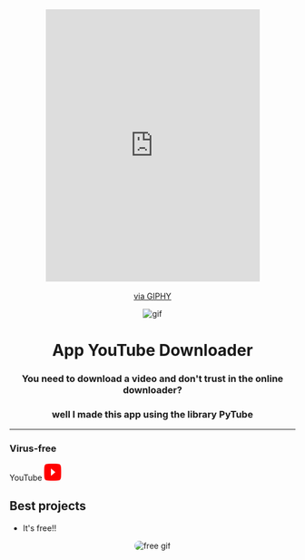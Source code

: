 <div id='header' align='center'>
    <picture>
    <iframe src="https://giphy.com/embed/nWGRHBnAl5Kmc" width="377" height="480" frameBorder="0" class="giphy-embed" allowFullScreen></iframe><p><a href="https://giphy.com/gifs/transparent-nWGRHBnAl5Kmc">via GIPHY</a></p>
    <img src="http://www.tumblr.com/search/Transparent%2520Gif" alt='gif' width='250px' height="200px">
    </picture>
    <h1 align='center'> App YouTube Downloader</h1>
    <h3>You need to download a video and don't trust in the online downloader?</h3>
    <h3>well I made this app using the library PyTube</h3>
    
</div>

---
###   Virus-free
YouTube  <img src="src/youtube-logo.svg" alt='youtube' width='30px' height="30px">



## Best projects
- It's free!!
<div align='center'>
    <picture>
        <img src="https://you.com/proxy?url=https%3A%2F%2Ftse2.explicit.bing.net%2Fth%3Fid%3DOIP.X8Qo3a7S48RuYz6sM0aGngHaHa%26w%3D690%26c%3D7%26pid%3DApi%26p%3D0" alt='free gif' width='250px' height="200px" style='border-radius: 10px'>
    <picture>
</div>

